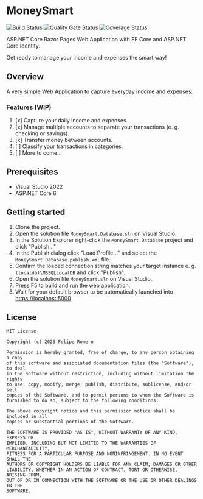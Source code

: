 # MoneySmart

[![Build Status][build-status-badge]][build-status]
[![Quality Gate Status][quality-gate-status-badge]][quality-gate-status]
[![Coverage Status][coverage-status-badge]][coverage-status]

ASP.NET Core Razor Pages Web Application with EF Core and ASP.NET Core Identity.

Get ready to manage your income and expenses the smart way!

## Overview

A very simple Web Application to capture everyday income and expenses.

### Features (WIP)

1. [x] Capture your daily income and expenses.
1. [x] Manage multiple accounts to separate your transactions (e. g. checking or savings).
1. [x] Transfer money between accounts.
1. [ ] Classify your transactions in categories.
1. [ ] More to come...

## Prerequisites

- Visual Studio 2022
- ASP.NET Core 6

## Getting started

1. Clone the project.
1. Open the solution file `MoneySmart.Database.sln` on Visual Studio.
1. In the Solution Explorer right-click the `MoneySmart.Database` project and click "Publish..."
1. In the Publish dialog click "Load Profile..." and select the `MoneySmart.Database.publish.xml` file.
1. Confirm the loaded connection string matches your target instance e. g. `(localdb)\MSSQLLocalDB` and click "Publish".
1. Open the solution file `MoneySmart.sln` on Visual Studio.
1. Press F5 to build and run the web application.
1. Wait for your default browser to be automatically launched into <https://localhost:5000>

## License

    MIT License

    Copyright (c) 2023 Felipe Romero

    Permission is hereby granted, free of charge, to any person obtaining a copy
    of this software and associated documentation files (the "Software"), to deal
    in the Software without restriction, including without limitation the rights
    to use, copy, modify, merge, publish, distribute, sublicense, and/or sell
    copies of the Software, and to permit persons to whom the Software is
    furnished to do so, subject to the following conditions:

    The above copyright notice and this permission notice shall be included in all
    copies or substantial portions of the Software.

    THE SOFTWARE IS PROVIDED "AS IS", WITHOUT WARRANTY OF ANY KIND, EXPRESS OR
    IMPLIED, INCLUDING BUT NOT LIMITED TO THE WARRANTIES OF MERCHANTABILITY,
    FITNESS FOR A PARTICULAR PURPOSE AND NONINFRINGEMENT. IN NO EVENT SHALL THE
    AUTHORS OR COPYRIGHT HOLDERS BE LIABLE FOR ANY CLAIM, DAMAGES OR OTHER
    LIABILITY, WHETHER IN AN ACTION OF CONTRACT, TORT OR OTHERWISE, ARISING FROM,
    OUT OF OR IN CONNECTION WITH THE SOFTWARE OR THE USE OR OTHER DEALINGS IN THE
    SOFTWARE.

[build-status-badge]: https://dev.azure.com/feliperomeromx/Projects/_apis/build/status/feliperomero3.MoneySmart?branchName=master
[build-status]: https://dev.azure.com/feliperomeromx/Projects/_build/latest?definitionId=9&branchName=master
[quality-gate-status-badge]: https://sonarcloud.io/api/project_badges/measure?project=feliperomero3_MoneySmart&metric=alert_status
[quality-gate-status]: https://sonarcloud.io/dashboard?id=feliperomero3_MoneySmart
[coverage-status-badge]: https://sonarcloud.io/api/project_badges/measure?project=feliperomero3_MoneySmart&metric=coverage
[coverage-status]: https://sonarcloud.io/dashboard?id=feliperomero3_MoneySmart
